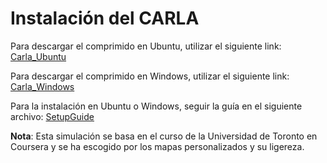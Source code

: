 # Instalación del CARLA 
Para descargar el comprimido en Ubuntu, utilizar el siguiente link: [Carla_Ubuntu](https://d3c33hcgiwev3.cloudfront.net/3dXfty7_EemFOA6Hm29iNA_de05a1c02eff11e9821ed19f5bd73b7b_CarlaUE4Ubuntu.tar.gz?Expires=1687392000&Signature=MvFgblvBdtb~Xe5~C-7zbn21Ynn~zbXtOYnSHWhy1vJy~sNimXUGDqY4IT7dkTgk5N8sgi2Og9uoP6z8wRiKjev-65ylig1q161gIN9uq7XPjqRvxwMNbolG4NSnvQZ2T2P9LlpqAovIiYUR1SmjB5zlyXKCc0IREfXCXWzAG8A_&Key-Pair-Id=APKAJLTNE6QMUY6HBC5A)

Para descargar el comprimido en Windows, utilizar el siguiente link: [Carla_Windows](https://d3c33hcgiwev3.cloudfront.net/uuTN7y7rEemnrA4AsaAhFA_bbb340f02eeb11e9a59e73356fd63643_CarlaUE4Windows.zip?Expires=1687392000&Signature=D-WpK3k-E2o4lX3QSAZggKw76IN046srNyG-S23W2e191r5kcmfDGM8KchVmLnInxLgG3jq-dqg51YXyO7dA7o3cfdoy-4vjhRTlQam6014M3t1G~twj3I22Lr4OS-kmntz4T~ZlaJ7Z1Gg~FWXrsfaGIMLx1JRcNdICRRLwryQ_&Key-Pair-Id=APKAJLTNE6QMUY6HBC5A)

Para la instalación en Ubuntu o Windows, seguir la guía en el siguiente archivo: [SetupGuide](CARLA-SetupGuide-Ubuntu.pdf)



**Nota**: Esta simulación se basa en el curso de la Universidad de Toronto en Coursera y se ha escogido por los mapas personalizados y su ligereza.
